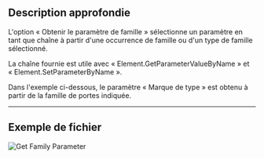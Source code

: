 ## Description approfondie
L'option « Obtenir le paramètre de famille » sélectionne un paramètre en tant que chaîne à partir d'une occurrence de famille ou d'un type de famille sélectionné.

La chaîne fournie est utile avec « Element.GetParameterValueByName » et « Element.SetParameterByName ».

Dans l'exemple ci-dessous, le paramètre « Marque de type » est obtenu à partir de la famille de portes indiquée.
___
## Exemple de fichier

![Get Family Parameter](./DSRevitNodesUI.FamilyInstanceParameters_img.jpg)

